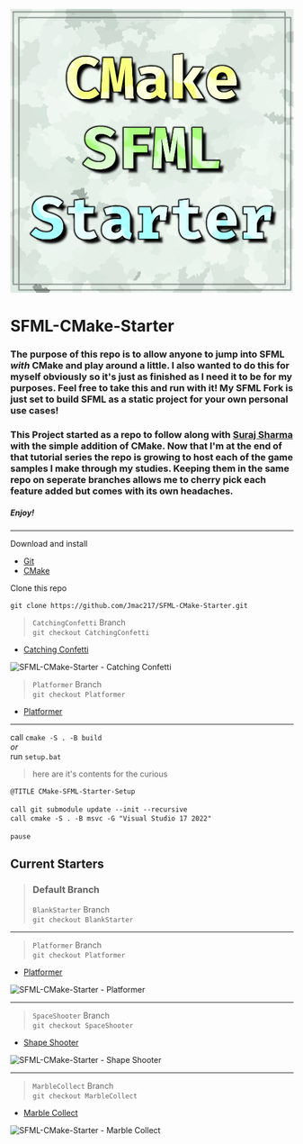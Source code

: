 ![SFML-CMake-Starter](https://raw.githubusercontent.com/Jmac217/SFML-CMake-Starter/BlankStarter/Resources/CMakeSFMLStarter.png "SFML-CMake-Starter")

# SFML-CMake-Starter

### The purpose of this repo is to allow anyone to jump into SFML *with* CMake and play around a little. I also wanted to do this for myself obviously so it's just as finished as I need it to be for my purposes. Feel free to take this and run with it! My SFML Fork is just set to build SFML as a static project for your own personal use cases!

### This Project started as a repo to follow along with [Suraj Sharma](https://www.youtube.com/playlist?list=PL6xSOsbVA1eb_QqMTTcql_3PdOiE928up) with the simple addition of CMake. Now that I'm at the end of that tutorial series the repo is growing to host each of the game samples I make through my studies. Keeping them in the same repo on seperate branches allows me to cherry pick each feature added but comes with its own headaches.

##### Enjoy!

<hr/>

Download and install  
* [Git](https://git-scm.com/downloads)
* [CMake](https://cmake.org/download/)

Clone this repo
```
git clone https://github.com/Jmac217/SFML-CMake-Starter.git
```

> `CatchingConfetti` Branch  
> `git checkout CatchingConfetti`
* [Catching Confetti](https://youtu.be/NGNrAu0GZV0)  

![SFML-CMake-Starter - Catching Confetti](https://i3.ytimg.com/vi/NGNrAu0GZV0/hqdefault.jpg "SFML-CMake-Starter - Catching Confetti")  
> `Platformer` Branch  
> `git checkout Platformer`  
* [Platformer](https://youtu.be/v4phNDx_Jdo)  

<hr/>

call `cmake -S . -B build`  
*or*  
run `setup.bat`
> here are it's contents for the curious
```
@TITLE CMake-SFML-Starter-Setup

call git submodule update --init --recursive
call cmake -S . -B msvc -G "Visual Studio 17 2022"

pause
```
## Current Starters

> ### Default Branch
> `BlankStarter` Branch  
> `git checkout BlankStarter`

<hr/>

> `Platformer` Branch  
> `git checkout Platformer`
* [Platformer](https://youtu.be/v4phNDx_Jdo)  

![SFML-CMake-Starter - Platformer](https://i3.ytimg.com/vi/v4phNDx_Jdo/maxresdefault.jpg "SFML-CMake-Starter - Platformer")

<hr/>

> `SpaceShooter` Branch  
> `git checkout SpaceShooter`  
* [Shape Shooter](https://youtu.be/V2PyRu0lt9U)  

![SFML-CMake-Starter - Shape Shooter](https://i3.ytimg.com/vi/V2PyRu0lt9U/hqdefault.jpg "SFML-CMake-Starter - Shape Shooter")

<hr/>

> `MarbleCollect` Branch  
> `git checkout MarbleCollect`
* [Marble Collect](https://youtu.be/aNrEoSC1PGc)  

![SFML-CMake-Starter - Marble Collect](https://i3.ytimg.com/vi/aNrEoSC1PGc/hqdefault.jpg "SFML-CMake-Starter - Marble Collect")